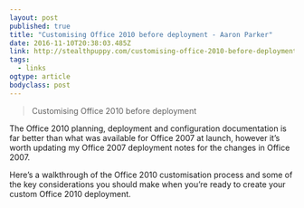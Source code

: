 ```yaml
---
layout: post 
published: true 
title: "Customising Office 2010 before deployment - Aaron Parker" 
date: 2016-11-10T20:38:03.485Z 
link: http://stealthpuppy.com/customising-office-2010-before-deployment/ 
tags:
  - links
ogtype: article 
bodyclass: post 
---
```


> Customising Office 2010 before deployment



The Office 2010 planning, deployment and configuration documentation is far better than what was available for Office 2007 at launch, however it’s worth updating my Office 2007 deployment notes for the changes in Office 2007.

Here’s a walkthrough of the Office 2010 customisation process and some of the key considerations you should make when you’re ready to create your custom Office 2010 deployment.